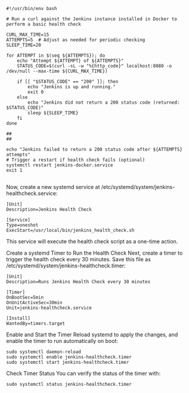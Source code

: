```
#!/usr/bin/env bash

# Run a curl against the Jenkins instance installed in Docker to perform a basic health check

CURL_MAX_TIME=15
ATTEMPTS=5  # Adjust as needed for periodic checking
SLEEP_TIME=20

for ATTEMPT in $(seq ${ATTEMPTS}); do
    echo "Attempt ${ATTEMPT} of ${ATTEMPTS}"
    STATUS_CODE=$(curl -sL -w "%{http_code}" localhost:8080 -o /dev/null --max-time ${CURL_MAX_TIME})

    if [[ "$STATUS_CODE" == "200" ]]; then
        echo "Jenkins is up and running."
        exit 0
    else
        echo "Jenkins did not return a 200 status code (returned: $STATUS_CODE)"
        sleep ${SLEEP_TIME}
    fi
done

##
##

echo "Jenkins failed to return a 200 status code after ${ATTEMPTS} attempts"
# Trigger a restart if health check fails (optional)
systemctl restart jenkins-docker.service
exit 1
```

##
##


Now, create a new systemd service at /etc/systemd/system/jenkins-healthcheck.service:

```
[Unit]
Description=Jenkins Health Check

[Service]
Type=oneshot
ExecStart=/usr/local/bin/jenkins_health_check.sh
```
  
This service will execute the health check script as a one-time action.

Create a systemd Timer to Run the Health Check
Next, create a timer to trigger the health check every 30 minutes. Save this file as /etc/systemd/system/jenkins-healthcheck.timer:

```
[Unit]
Description=Runs Jenkins Health Check every 30 minutes

[Timer]
OnBootSec=5min
OnUnitActiveSec=30min
Unit=jenkins-healthcheck.service

[Install]
WantedBy=timers.target
  ```

Enable and Start the Timer
Reload systemd to apply the changes, and enable the timer to run automatically on boot:

```
sudo systemctl daemon-reload
sudo systemctl enable jenkins-healthcheck.timer
sudo systemctl start jenkins-healthcheck.timer
```

Check Timer Status
You can verify the status of the timer with:

```
sudo systemctl status jenkins-healthcheck.timer
